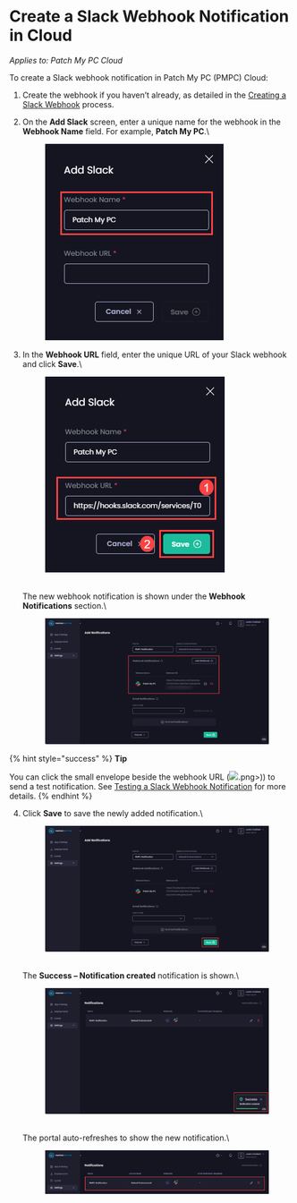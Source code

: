 # Create a Slack Webhook Notification in Cloud

_Applies to: Patch My PC Cloud_

To create a Slack webhook notification in Patch My PC (PMPC) Cloud:

1. Create the webhook if you haven’t already, as detailed in the [Creating a Slack Webhook](webhooks-reference/create-a-slack-webhook.md) process.
2.  On the **Add Slack** screen, enter a unique name for the webhook in the **Webhook Name** field. For example, **Patch My PC**.\


    <figure><img src="/_images/gitbook/image%20%28753%29.png" alt="Entering a unique name for the webhook in the “Webhook Name” field"><figcaption></figcaption></figure>


3.  In the **Webhook URL** field, enter the unique URL of your Slack webhook and click **Save**.\


    <figure><img src="/_images/gitbook/image%20%28754%29.png" alt="Entering the unique URL for your Slack webhook"><figcaption></figcaption></figure>

    \
    The new webhook notification is shown under the **Webhook Notifications** section.\


    <figure><img src="/_images/gitbook/image%20%281899%29.png" alt="New webhook notification is shown under the “Webhook Notifications” section"><figcaption></figcaption></figure>

{% hint style="success" %}
**Tip**

You can click the small envelope beside the webhook URL (![](/_images/gitbook/image%20%281900).png>)) to send a test notification. See [Testing a Slack Webhook Notification](cloud-notifications-reference/test-a-slack-webhook-notification-in-cloud.md) for more details.
{% endhint %}

4.  Click **Save** to save the newly added notification.\


    <figure><img src="/_images/gitbook/image%20%281905%29.png" alt="Clicking “Save” to save the webhook"><figcaption></figcaption></figure>

    \
    The **Success – Notification created** notification is shown.\


    <figure><img src="/_images/gitbook/image%20%281906%29.png" alt="&#x22;Success – Notification created&#x22; notification"><figcaption></figcaption></figure>

    \
    The portal auto-refreshes to show the new notification.\


    <figure><img src="/_images/gitbook/image%20%281907%29.png" alt="Portal auto-refreshes to show the new notification"><figcaption></figcaption></figure>
